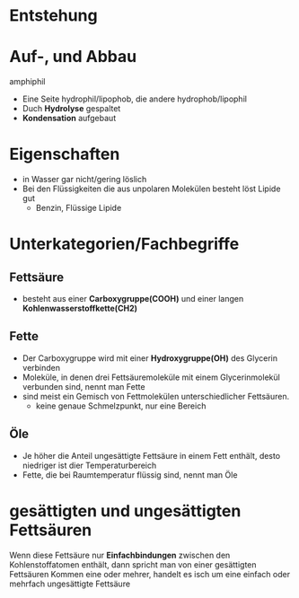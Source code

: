 # Entstehung

# Auf-, und Abbau
amphiphil
- Eine Seite hydrophil/lipophob, die andere hydrophob/lipophil
- Duch **Hydrolyse** gespaltet
- **Kondensation** aufgebaut

# Eigenschaften
- in Wasser gar nicht/gering löslich
- Bei den Flüssigkeiten die aus unpolaren Molekülen besteht löst Lipide gut
	- Benzin, Flüssige Lipide

# Unterkategorien/Fachbegriffe
## Fettsäure
- besteht aus einer **Carboxygruppe(COOH)** und einer langen **Kohlenwasserstoffkette(CH2)**
## Fette
- Der Carboxygruppe wird mit einer **Hydroxygruppe(OH)** des Glycerin verbinden
- Moleküle, in denen drei Fettsäuremoleküle mit einem Glycerinmolekül verbunden sind, nennt man Fette
- sind meist ein Gemisch von Fettmolekülen unterschiedlicher Fettsäuren.
	- keine genaue Schmelzpunkt, nur eine Bereich
## Öle
- Je höher die Anteil ungesättigte Fettsäure in einem Fett enthält, desto niedriger ist dier Temperaturbereich
- Fette, die bei Raumtemperatur flüssig sind, nennt man Öle

# gesättigten und ungesättigten Fettsäuren
Wenn diese Fettsäure nur **Einfachbindungen** zwischen den Kohlenstoffatomen enthält, dann spricht man von einer gesättigten Fettsäuren
Kommen eine oder mehrer, handelt es isch um eine einfach oder mehrfach ungesättigte Fettsäure
